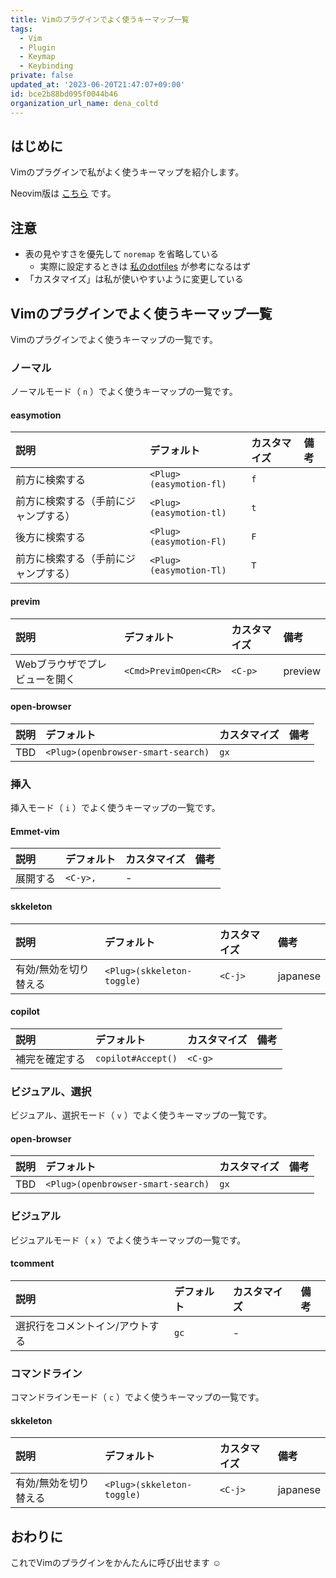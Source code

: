 ```yaml
---
title: Vimのプラグインでよく使うキーマップ一覧
tags:
  - Vim
  - Plugin
  - Keymap
  - Keybinding
private: false
updated_at: '2023-06-20T21:47:07+09:00'
id: bce2b88bd095f0044b46
organization_url_name: dena_coltd
---
```

## はじめに

Vimのプラグインで私がよく使うキーマップを紹介します。

Neovim版は [こちら](https://qiita.com/uhooi/items/95435fdec0f090f7b3ce) です。

## 注意

- 表の見やすさを優先して `noremap` を省略している
  - 実際に設定するときは [私のdotfiles](https://github.com/uhooi/dotfiles) が参考になるはず
- 「カスタマイズ」は私が使いやすいように変更している

## Vimのプラグインでよく使うキーマップ一覧

Vimのプラグインでよく使うキーマップの一覧です。

### ノーマル

ノーマルモード（ `n` ）でよく使うキーマップの一覧です。

#### easymotion

|説明|デフォルト|カスタマイズ|備考|
|:--|:--|:--|:--|
|前方に検索する|`<Plug>(easymotion-fl)`|`f`||
|前方に検索する（手前にジャンプする）|`<Plug>(easymotion-tl)`|`t`||
|後方に検索する|`<Plug>(easymotion-Fl)`|`F`||
|前方に検索する（手前にジャンプする）|`<Plug>(easymotion-Tl)`|`T`||

#### previm

|説明|デフォルト|カスタマイズ|備考|
|:--|:--|:--|:--|
|Webブラウザでプレビューを開く|`<Cmd>PrevimOpen<CR>`|`<C-p>`|preview|

#### open-browser

|説明|デフォルト|カスタマイズ|備考|
|:--|:--|:--|:--|
|TBD|`<Plug>(openbrowser-smart-search)`|`gx`||

### 挿入

挿入モード（ `i` ）でよく使うキーマップの一覧です。

#### Emmet-vim

|説明|デフォルト|カスタマイズ|備考|
|:--|:--|:--|:--|
|展開する|`<C-y>,`|-||

#### skkeleton

|説明|デフォルト|カスタマイズ|備考|
|:--|:--|:--|:--|
|有効/無効を切り替える|`<Plug>(skkeleton-toggle)`|`<C-j>`|japanese|

#### copilot

|説明|デフォルト|カスタマイズ|備考|
|:--|:--|:--|:--|
|補完を確定する|`copilot#Accept()`|`<C-g>`||

### ビジュアル、選択

ビジュアル、選択モード（ `v` ）でよく使うキーマップの一覧です。

#### open-browser

|説明|デフォルト|カスタマイズ|備考|
|:--|:--|:--|:--|
|TBD|`<Plug>(openbrowser-smart-search)`|`gx`||

### ビジュアル

ビジュアルモード（ `x` ）でよく使うキーマップの一覧です。

#### tcomment

|説明|デフォルト|カスタマイズ|備考|
|:--|:--|:--|:--|
|選択行をコメントイン/アウトする|`gc`|-||

### コマンドライン

コマンドラインモード（ `c` ）でよく使うキーマップの一覧です。

#### skkeleton

|説明|デフォルト|カスタマイズ|備考|
|:--|:--|:--|:--|
|有効/無効を切り替える|`<Plug>(skkeleton-toggle)`|`<C-j>`|japanese|

## おわりに

これでVimのプラグインをかんたんに呼び出せます :relaxed:
